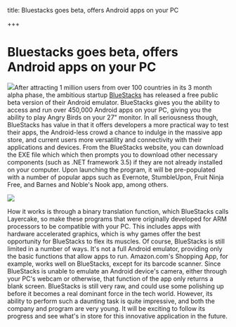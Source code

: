 title: Bluestacks goes beta, offers Android apps on your PC

+++

# Bluestacks goes beta, offers Android apps on your PC

![](http://tctechcrunch2011.files.wordpress.com/2012/03/bluestacks_logo.jpg?w=288)After attracting 1 million users from over 100 countries in its 3 month alpha phase, the ambitious startup [BlueStacks](http://bluestacks.com/) has released a free public beta version of their Android emulator. BlueStacks gives you the ability to access and run over 450,000 Android apps on your PC, giving you the ability to play Angry Birds on your 27" monitor. In all seriousness though, BlueStacks has value in that it offers developers a more practical way to test their apps, the Android-less crowd a chance to indulge in the massive app store, and current users more versatility and connectivity with their applications and devices.  From the BlueStacks website, you can download the EXE file which which then prompts you to download other necessary components (such as .NET framework 3.5) if they are not already installed on your computer. Upon launching the program, it will be pre-populated with a number of popular apps such as Evernote, StumbleUpon, Fruit Ninja Free, and Barnes and Noble's Nook app, among others.

![](http://twimgs.com/informationweek/byte/reviews/2012-March/BlueStacks/BlueStacks-01.jpg)

How it works is through a binary translation function, which BlueStacks calls Layercake, so make these programs that were originally developed for ARM processors to be compatible with your PC. This includes apps with hardware accelerated graphics, which is why games offer the best opportunity for BlueStacks to flex its muscles. Of course, BlueStacks is still limited in a number of ways. It's not a full Android emulator, providing only the basic functions that allow apps to run. Amazon.com's Shopping App, for example, works well on BlueStacks, except for its barcode scanner. Since BlueStacks is unable to emulate an Android device's camera, either through your PC's webcam or otherwise, that function of the app only returns a blank screen. BlueStacks is still very raw, and could use some polishing up before it becomes a real dominant force in the tech world. However, its ability to perform such a daunting task is quite impressive, and both the company and program are very young. It will be exciting to follow its progress and see what's in store for this innovative application in the future.
